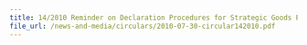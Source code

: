 ```yaml
---
title: 14/2010 Reminder on Declaration Procedures for Strategic Goods Permit Applications
file_url: /news-and-media/circulars/2010-07-30-circular142010.pdf
---
```

